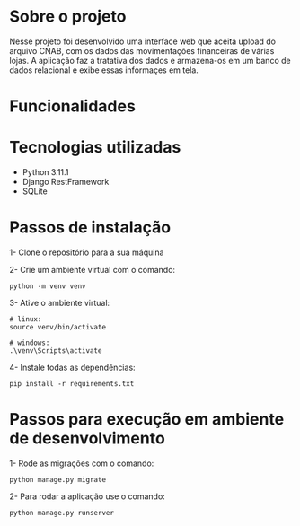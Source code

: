 
# Sobre o projeto

Nesse projeto foi desenvolvido uma interface web que aceita upload do arquivo CNAB, com os dados das movimentações financeiras de várias lojas. A aplicação faz a tratativa dos dados e armazena-os em um banco de dados relacional e exibe essas informaçes em tela.

# Funcionalidades



# Tecnologias utilizadas

- Python 3.11.1
- Django RestFramework
- SQLite

# Passos de instalação

1- Clone o repositório para a sua máquina


2- Crie um ambiente virtual com o comando:
```
python -m venv venv
```

3- Ative o ambiente virtual: 
```
# linux:
source venv/bin/activate

# windows:
.\venv\Scripts\activate
```

4- Instale todas as dependências: 
```
pip install -r requirements.txt
```

# Passos para execução em ambiente de desenvolvimento

1- Rode as migrações com o comando:
```
python manage.py migrate
```

2- Para rodar a aplicação use o comando:
```
python manage.py runserver
```
